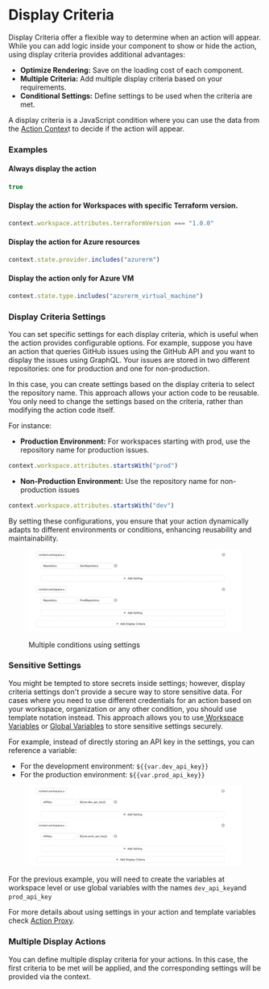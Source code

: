 # Display Criteria

Display Criteria offer a flexible way to determine when an action will appear. While you can add logic inside your component to show or hide the action, using display criteria provides additional advantages:

* **Optimize Rendering:** Save on the loading cost of each component.
* **Multiple Criteria:** Add multiple display criteria based on your requirements.
* **Conditional Settings:** Define settings to be used when the criteria are met.

A display criteria is a JavaScript condition where you can use the data from the [Action Contex](action-context.md)t to decide if the action will appear.

### Examples

#### Always display the action

```javascript
true
```

#### Display the action for Workspaces with specific Terraform version.

```javascript
context.workspace.attributes.terraformVersion === "1.0.0"
```

#### Display the action for Azure resources

```javascript
context.state.provider.includes("azurerm")
```

#### Display the action only for Azure VM

```javascript
context.state.type.includes("azurerm_virtual_machine")
```

### Display Criteria Settings

You can set specific settings for each display criteria, which is useful when the action provides configurable options. For example, suppose you have an action that queries GitHub issues using the GitHub API and you want to display the issues using GraphQL. Your issues are stored in two different repositories: one for production and one for non-production.

In this case, you can create settings based on the display criteria to select the repository name. This approach allows your action code to be reusable. You only need to change the settings based on the criteria, rather than modifying the action code itself.

For instance:

* **Production Environment:** For workspaces starting with prod, use the repository name for production issues.

```javascript
context.workspace.attributes.startsWith("prod")
```

* **Non-Production Environment:** Use the repository name for non-production issues

```javascript
context.workspace.attributes.startsWith("dev")
```

By setting these configurations, you ensure that your action dynamically adapts to different environments or conditions, enhancing reusability and maintainability.

<figure><img src="../../../../.gitbook/assets/image (5) (1).png" alt=""><figcaption><p>Multiple conditions using settings</p></figcaption></figure>

### Sensitive Settings

You might be tempted to store secrets inside settings; however, display criteria settings don't provide a secure way to store sensitive data. For cases where you need to use different credentials for an action based on your workspace, organization or any other condition, you should use template notation instead. This approach allows you to use[ Workspace Variables](../../../terrakube-cli/commands/terrakube-workspace/workspace-variable/) or [Global Variables](../../../organizations/global-variables.md) to store sensitive settings securely.

For example, instead of directly storing an API key in the settings, you can reference a variable:

* For the development environment: `${{var.dev_api_key}}`
* For the production environment: `${{var.prod_api_key}}`

<figure><img src="../../../../.gitbook/assets/image (6) (1).png" alt=""><figcaption></figcaption></figure>

For the previous example, you will need to create the variables at workspace level or use global variables with the names `dev_api_key`and `prod_api_key`

For more details about using settings in your action and template variables check [Action Proxy](action-proxy.md).

### Multiple Display Actions

You can define multiple display criteria for your actions. In this case, the first criteria to be met will be applied, and the corresponding settings will be provided via the context.&#x20;

